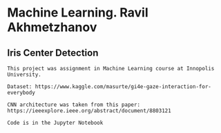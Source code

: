 # Machine Learning. Ravil Akhmetzhanov
## Iris Center Detection

    This project was assignment in Machine Learning course at Innopolis University.
    
    Dataset: https://www.kaggle.com/masurte/gi4e-gaze-interaction-for-everybody
    
    CNN architecture was taken from this paper: https://ieeexplore.ieee.org/abstract/document/8803121
    
    Code is in the Jupyter Notebook
    
